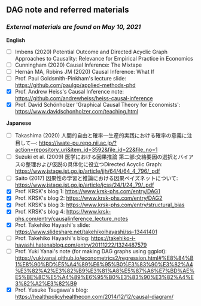 ## DAG note and referred materials
### *External materials are found on May 10, 2021*

**English**
* [ ] Imbens (2020) Potential Outcome and Directed Acyclic Graph Approaches to Causality: Relevance for Empirical Practice in Economics
* [ ] Cunningham (2020) Causal Inference: The Mixtape
* [ ] Hernán MA, Robins JM (2020) Causal Inference: What If
* [ ] Prof. Paul Goldsmith-Pinkham's lecture slide: https://github.com/paulgp/applied-methods-phd
* [x] Prof. Andrew Heiss's Causal Inference note: https://github.com/andrewheiss/heiss-causal-inference
* [x] Prof. David Schönholzer 'Graphical Causal Theory for Economists': https://www.davidschonholzer.com/teaching.html

**Japanese**
* [ ] Takashima (2020) 人間的自由と確率―生産的実践における確率の意義に注目して―: https://iwate-pu.repo.nii.ac.jp/?action=repository_uri&item_id=3592&file_id=22&file_no=1
* [ ] Suzuki et al. (2009) 医学における因果推論 第二部:交絡要因の選択とバイアスの整理および仮説の具体化に役立つDirected Acyclic Graph: https://www.jstage.jst.go.jp/article/jjh/64/4/64_4_796/_pdf
* [ ] Saito (2017) 因果性の学習と推論における因果ベイズネットについて: https://www.jstage.jst.go.jp/article/jcss/24/1/24_79/_pdf
* [x] Prof. KRSK's blog 1: https://www.krsk-phs.com/entry/DAG1
* [x] Prof. KRSK's blog 2: https://www.krsk-phs.com/entry/DAG2
* [x] Prof. KRSK's blog 3: https://www.krsk-phs.com/entry/structural_bias
* [x] Prof. KRSK's blog 4: https://www.krsk-phs.com/entry/causalinference_lecture_notes
* [x] Prof. Takehiko Hayashi's slide: https://www.slideshare.net/takehikoihayashi/ss-13441401
* [ ] Prof. Takehiko Hayashi's blog: https://takehiko-i-hayashi.hatenablog.com/entry/20111222/1324487579
* [ ] Prof. Yuki Yanai's note (for making DAG graphs using ggplot): https://yukiyanai.github.io/econometrics2/regression.html#%E8%84%B1%E8%90%BD%E5%A4%89%E6%95%B0%E3%83%90%E3%82%A4%E3%82%A2%E3%82%B9%E3%81%A8%E5%87%A6%E7%BD%AE%E5%BE%8C%E5%A4%89%E6%95%B0%E3%83%90%E3%82%A4%E3%82%A2%E3%82%B9
* [x] Prof. Yusuke Tsugawa's blog: https://healthpolicyhealthecon.com/2014/12/12/causal-diagram/
